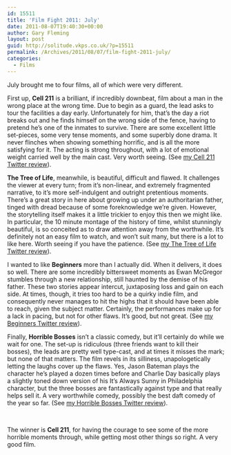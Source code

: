 ```yaml
---
id: 15511
title: 'Film Fight 2011: July'
date: 2011-08-07T19:40:30+00:00
author: Gary Fleming
layout: post
guid: http://solitude.vkps.co.uk/?p=15511
permalink: /Archives/2011/08/07/film-fight-2011-july/
categories:
  - Films
---
```

July brought me to four films, all of which were very different.

First up, **Cell 211** is a brilliant, if incredibly downbeat, film about a man in the wrong place at the wrong time. Due to begin as a guard, the lead asks to tour the facilities a day early. Unfortunately for him, that&#8217;s the day a riot breaks out and he finds himself on the wrong side of the fence, having to pretend he&#8217;s one of the inmates to survive. There are some excellent little set-pieces, some very tense moments, and some superbly done drama. It never flinches when showing something horrific, and is all the more satisfying for it. The acting is strong throughout, with a lot of emotional weight carried well by the main cast. Very worth seeing. (See [my Cell 211 Twitter review](http://twitter.com/garyfleming/status/93394737687572480)).

**The Tree of Life**, meanwhile, is beautiful, difficult and flawed. It challenges the viewer at every turn; from it&#8217;s non-linear, and extremely fragmented narrative, to it&#8217;s more self-indulgent and outright pretentious moments. There&#8217;s a great story in here about growing up under an authoritarian father, tinged with dread because of some foreknowledge we&#8217;re given. However, the storytelling itself makes it a little trickier to enjoy this then we might like. In particular, the 10 minute montage of the history of time, whilst stunningly beautiful, is so conceited as to draw attention away from the worthwhile. It&#8217;s definitely not an easy film to watch, and won&#8217;t suit many, but there is a lot to like here. Worth seeing if you have the patience. (See [my The Tree of Life Twitter review](http://twitter.com/garyfleming/status/94509208069877760)).

I wanted to like **Beginners** more than I actually did. When it delivers, it does so well. There are some incredibly bittersweet moments as Ewan McGregor stumbles through a new relationship, still haunted by the demise of his father. These two stories appear intercut, juxtaposing loss and gain on each side. At times, though, it tries too hard to be a quirky indie film, and consequently never manages to hit the highs that it should have been able to reach, given the subject matter. Certainly, the performances make up for a lack in pacing, but not for other flaws. It&#8217;s good, but not great. (See [my Beginners Twitter review](http://twitter.com/garyfleming/status/95948260350509057)).

Finally, **Horrible Bosses** isn&#8217;t a classic comedy, but it&#8217;ll certainly do while we wait for one. The set-up is ridiculous (three friends want to kill their bosses), the leads are pretty well type-cast, and at times it misses the mark; but none of that matters. The film revels in its silliness, unapologetically letting the laughs cover up the flaws. Yes, Jason Bateman plays the character he&#8217;s played a dozen times before and Charlie Day basically plays a slightly toned down version of his It&#8217;s Always Sunny in Philadelphia character, but the three bosses are fantastically against type and that really helps sell it. A very worthwhile comedy, possibly the best daft comedy of the year so far. (See [my Horrible Bosses Twitter review](http://twitter.com/garyfleming/status/97025607552081920)).

&nbsp;

The winner is **Cell 211**, for having the courage to see some of the more horrible moments through, while getting most other things so right. A very good film.